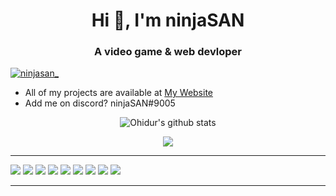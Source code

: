 <h1 align="center">Hi 👋, I'm ninjaSAN</h1>
<h3 align="center">A video game & web devloper</h3>

<p align="left"> <a href="https://twitter.com/ninjasan_" target="blank"><img src="https://img.shields.io/twitter/follow/ninjasan_?logo=twitter&style=for-the-badge" alt="ninjasan_" /></a> </p>

- All of my projects are available at [My Website](https://ninjasan.glitch.me) 
- Add me on discord? ninjaSAN#9005


<p align="center">
  <img align="center" src="https://github-readme-stats.vercel.app/api?username=ninjaSAN-dev&show_icons=true&theme=white&line_height=21" alt="Ohidur's github stats"/>
</p>

<p align="center">
  <img align="center" src="https://github-readme-stats.vercel.app/api/top-langs/?username=ninjaSAN-dev&theme=white&hide_langs_below=1&layout=compact" />
</p>


------------
<img src="https://img.shields.io/badge/-Github_Actions-2088FF?style=flat-square&logo=github-actions&logoColor=white "/> <img src="https://img.shields.io/badge/-TypeScript-007ACC?style=flat-square&logo=typescript&logoColor=white "/> <img src="https://img.shields.io/badge/-Heroku-430098?style=flat-square&logo=heroku&logoColor=white "/> <img src="https://img.shields.io/badge/-Git-F05032?style=flat-square&logo=git&logoColor=white "/> <img src="https://img.shields.io/badge/-NPM-CB3837?style=flat-square&logo=npm&logoColor=white "/> <img src="https://img.shields.io/badge/-HTML5-E34F26?style=flat-square&logo=html5&logoColor=white"/> <img src="https://img.shields.io/badge/-MongoDB-13aa52?style=flat-square&logo=mongodb&logoColor=white "/> <img src="https://img.shields.io/badge/-Nodejs-43853d?style=flat-square&logo=Node.js&logoColor=white "/> <img src="https://img.shields.io/badge/python-v3.7-blue "/>



------------
